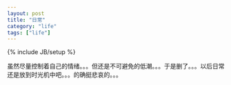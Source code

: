 ```yaml
---
layout: post
title: "日常"
category: "life"
tags: ["life"]
---
```

{% include JB/setup %}

虽然尽量控制着自己的情绪。。。但还是不可避免的低潮。。。于是删了。。。以后日常还是放到时光机中吧。。。的确挺悲哀的。。。